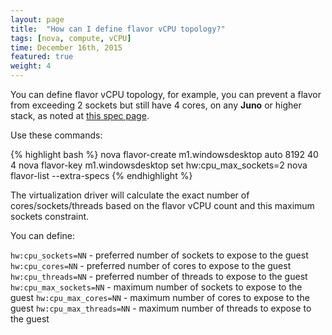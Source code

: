 ```yaml
---
layout: page
title:  "How can I define flavor vCPU topology?"
tags: [nova, compute, vCPU]
time: December 16th, 2015
featured: true
weight: 4
---
```


You can define flavor vCPU topology, for example, you can prevent a flavor from exceeding 2 sockets but still have 4 cores, on any **Juno** or higher stack, as noted at [this spec page](https://specs.openstack.org/openstack/nova-specs/specs/juno/implemented/virt-driver-vcpu-topology.html).

Use these commands:

{% highlight bash %}
nova flavor-create m1.windowsdesktop auto 8192 40 4
nova flavor-key m1.windowsdesktop set hw:cpu_max_sockets=2
nova flavor-list --extra-specs
{% endhighlight %}

The virtualization driver will calculate the exact number of cores/sockets/threads based on the flavor vCPU count and this maximum sockets constraint.

You can define:

`hw:cpu_sockets=NN` - preferred number of sockets to expose to the guest
`hw:cpu_cores=NN` - preferred number of cores to expose to the guest
`hw:cpu_threads=NN` - preferred number of threads to expose to the guest
`hw:cpu_max_sockets=NN` - maximum number of sockets to expose to the guest
`hw:cpu_max_cores=NN` - maximum number of cores to expose to the guest
`hw:cpu_max_threads=NN` - maximum number of threads to expose to the guest
